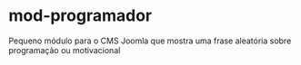 # mod-programador

Pequeno módulo para o CMS Joomla que mostra uma frase aleatória sobre programação ou motivacional
